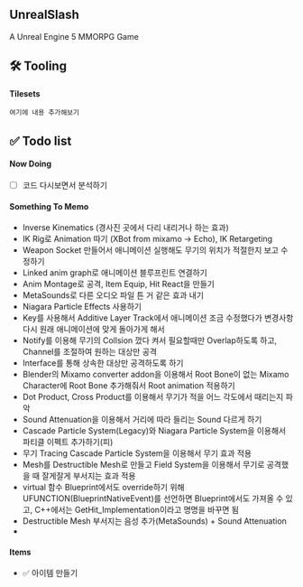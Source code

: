 ## UnrealSlash

A Unreal Engine 5 MMORPG Game

## 🛠️ Tooling

#### Tilesets


```bash
여기에 내용 추가해보기
```

## ✅ Todo list

#### Now Doing
- [ ] 코드 다시보면서 분석하기

#### Something To Memo
- Inverse Kinematics (경사진 곳에서 다리 내리거나 하는 효과)
- IK Rig로 Animation 따기 (XBot from mixamo -> Echo), IK Retargeting
- Weapon Socket 만들어서 애니메이션 실행해도 무기의 위치가 적절한지 보고 수정하기
- Linked anim graph로 애니메이션 블루프린트 연결하기
- Anim Montage로 공격, Item Equip, Hit React을 만들기
- MetaSounds로 다른 오디오 파일 튼 거 같은 효과 내기
- Niagara Particle Effects 사용하기
- Key를 사용해서 Additive Layer Track에서 애니메이션 조금 수정했다가 변경사항 다시 원래 애니메이션에 맞게 돌아가게 해서
- Notify를 이용해 무기의 Collsion 껐다 켜서 필요할때만 Overlap하도록 하고, Channel를 조절하여 원하는 대상만 공격
- Interface를 통해 상속한 대상만 공격하도록 하기
- Blender의 Mixamo converter addon을 이용해서 Root Bone이 없는 Mixamo Character에 Root Bone 추가해줘서 Root animation 적용하기
- Dot Product, Cross Product를 이용해서 무기가 적을 어느 각도에서 때리는지 파악
- Sound Attenuation을 이용해서 거리에 따라 들리는 Sound 다르게 하기
- Cascade Particle System(Legacy)와 Niagara Particle System을 이용해서 파티클 이펙트 추가하기(피)
- 무기 Tracing Cascade Particle System을 이용해서 무기 효과 적용
- Mesh를 Destructible Mesh로 만들고 Field System을 이용해서 무기로 공격했을 때 잘게잘게 부서지는 효과 적용
- virtual 함수 Blueprint에서도 override하기 위해 UFUNCTION(BlueprintNativeEvent)를 선언하면 Blueprint에서도 가져올 수 있고, C++에서는 GetHit_Implementation이라고 명명을 바꾸면 됨
- Destructible Mesh 부서지는 음성 추가(MetaSounds) + Sound Attenuation
-  
#### Items

- ✅ 아이템 만들기
